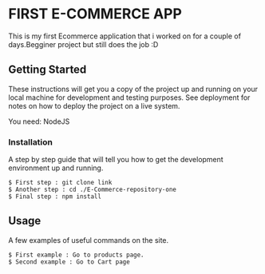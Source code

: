 # FIRST E-COMMERCE APP

This is my first Ecommerce application that i worked on for a couple of days.Begginer project but still does the job :D

## Getting Started

These instructions will get you a copy of the project up and running on your local machine for development and testing purposes. See deployment for notes on how to deploy the project on a live system.

You need: NodeJS

### Installation

A step by step guide that will tell you how to get the development environment up and running.

```
$ First step : git clone link
$ Another step : cd ./E-Commerce-repository-one
$ Final step : npm install
```

## Usage

A few examples of useful commands on the site.

```
$ First example : Go to products page.
$ Second example : Go to Cart page
```
